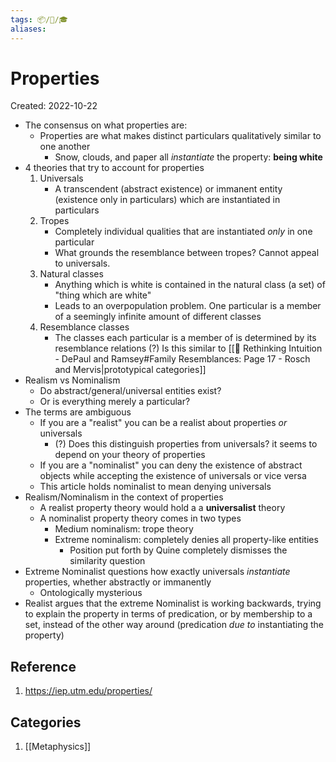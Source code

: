 ```yaml
---
tags: 📦/📝/🎓
aliases:
---
```



# Properties
Created: 2022-10-22

- The consensus on what properties are:
	- Properties are what makes distinct particulars qualitatively similar to one another
		- Snow, clouds, and paper all *instantiate* the property: **being white**
- 4 theories that try to account for properties
	1. Universals
		- A transcendent (abstract existence) or immanent entity (existence only in particulars) which are instantiated in particulars
	2. Tropes
		- Completely individual qualities that are instantiated *only* in one particular 
		- What grounds the resemblance between tropes? Cannot appeal to universals.
	3. Natural classes
		- Anything which is white is contained in the natural class (a set) of "thing which are white"
		- Leads to an overpopulation problem. One particular is a member of a seemingly infinite amount of different classes
	4. Resemblance classes
		- The classes each particular is a member of is determined by its resemblance relations (?) Is this similar to [[📘 Rethinking Intuition - DePaul and Ramsey#Family Resemblances: Page 17 - Rosch and Mervis|prototypical categories]]
- Realism vs Nominalism
	- Do abstract/general/universal entities exist?
	- Or is everything merely a particular?
- The terms are ambiguous
	- If you are a "realist" you can be a realist about properties *or* universals
		- (?) Does this distinguish properties from universals? it seems to depend on your theory of properties
	- If you are a "nominalist" you can deny the existence of abstract objects while accepting the existence of universals or vice versa
	- This article holds nominalist to mean denying universals
- Realism/Nominalism in the context of properties
	- A realist property theory would hold a a **universalist** theory
	- A nominalist property theory comes in two types
		- Medium nominalism: trope theory
		- Extreme nominalism: completely denies all property-like entities
			- Position put forth by Quine completely dismisses the similarity question
- Extreme Nominalist questions how exactly universals *instantiate* properties, whether abstractly or immanently 
	- Ontologically mysterious
- Realist argues that the extreme Nominalist is working backwards, trying to explain the property in terms of predication, or by membership to a set, instead of the other way around (predication *due to* instantiating the property)
  
## Reference
1. https://iep.utm.edu/properties/

## Categories
1. [[Metaphysics]]